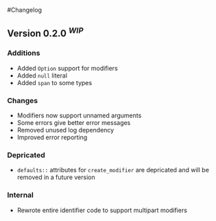 #Changelog

## Version 0.2.0 <sup><i>WIP</i></sup>
### Additions
* Added `Option` support for modifiers
* Added `null` literal
* Added `span` to some types

### Changes
* Modifiers now support unnamed arguments
* Some errors give better error messages
* Removed unused log dependency
* Improved error reporting

### Depricated
* `defaults::` attributes for `create_modifier` are depricated and will be removed in a future version

### Internal
* Rewrote entire identifier code to support multipart modifiers